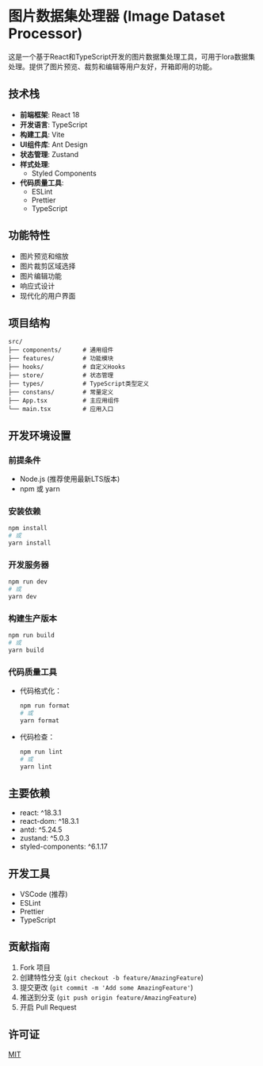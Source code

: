 # 图片数据集处理器 (Image Dataset Processor)

这是一个基于React和TypeScript开发的图片数据集处理工具，可用于lora数据集处理。提供了图片预览、裁剪和编辑等用户友好，开箱即用的功能。

## 技术栈

- **前端框架**: React 18
- **开发语言**: TypeScript
- **构建工具**: Vite
- **UI组件库**: Ant Design
- **状态管理**: Zustand
- **样式处理**:
  - Styled Components
- **代码质量工具**:
  - ESLint
  - Prettier
  - TypeScript

## 功能特性

- 图片预览和缩放
- 图片裁剪区域选择
- 图片编辑功能
- 响应式设计
- 现代化的用户界面

## 项目结构

```
src/
├── components/      # 通用组件
├── features/        # 功能模块
├── hooks/           # 自定义Hooks
├── store/           # 状态管理
├── types/           # TypeScript类型定义
├── constans/        # 常量定义
├── App.tsx          # 主应用组件
└── main.tsx         # 应用入口
```

## 开发环境设置

### 前提条件

- Node.js (推荐使用最新LTS版本)
- npm 或 yarn

### 安装依赖

```bash
npm install
# 或
yarn install
```

### 开发服务器

```bash
npm run dev
# 或
yarn dev
```

### 构建生产版本

```bash
npm run build
# 或
yarn build
```

### 代码质量工具

- 代码格式化：

  ```bash
  npm run format
  # 或
  yarn format
  ```

- 代码检查：
  ```bash
  npm run lint
  # 或
  yarn lint
  ```

## 主要依赖

- react: ^18.3.1
- react-dom: ^18.3.1
- antd: ^5.24.5
- zustand: ^5.0.3
- styled-components: ^6.1.17

## 开发工具

- VSCode (推荐)
- ESLint
- Prettier
- TypeScript

## 贡献指南

1. Fork 项目
2. 创建特性分支 (`git checkout -b feature/AmazingFeature`)
3. 提交更改 (`git commit -m 'Add some AmazingFeature'`)
4. 推送到分支 (`git push origin feature/AmazingFeature`)
5. 开启 Pull Request

## 许可证

[MIT](LICENSE)
